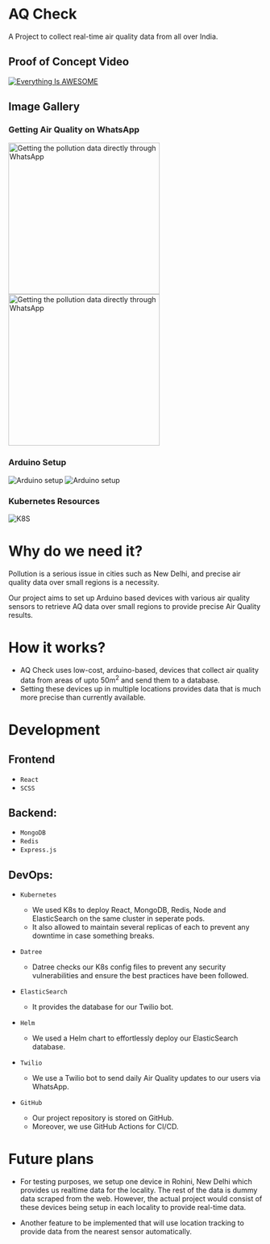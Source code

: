 # AQ Check

A Project to collect real-time air quality data from all over India.

## Proof of Concept Video

[![Everything Is AWESOME](https://i.imgur.com/yRVlPuz.png
)](https://www.youtube.com/watch?v=CponiMqZM_o "Everything Is AWESOME")

## Image Gallery

### Getting Air Quality on WhatsApp
<img width="300dp" src="https://d112y698adiu2z.cloudfront.net/photos/production/software_photos/001/770/325/datas/gallery.jpg" alt="Getting the pollution data directly through WhatsApp"/> <img width="300dp" src="https://d112y698adiu2z.cloudfront.net/photos/production/software_photos/001/770/339/datas/original.jpeg" alt="Getting the pollution data directly through WhatsApp"/>
### Arduino Setup
<img widht = "300dp" src="https://d112y698adiu2z.cloudfront.net/photos/production/software_photos/001/770/329/datas/gallery.jpg" alt="Arduino setup"/> <img widht = "300dp" src="https://d112y698adiu2z.cloudfront.net/photos/production/software_photos/001/770/326/datas/gallery.jpg" alt="Arduino setup"/>

### Kubernetes Resources

<img widht = "300dp" src="https://d112y698adiu2z.cloudfront.net/photos/production/software_photos/001/770/469/datas/gallery.jpg" alt="K8S"/> 


# Why do we need it?

Pollution is a serious issue in cities such as New Delhi, and precise air quality data over small regions is a necessity.

Our project aims to set up Arduino based devices with various air quality sensors to retrieve AQ data over small regions to provide precise Air Quality results.

# How it works?

-   AQ Check uses low-cost, arduino-based, devices that collect air quality data from areas of upto 50m<sup>2</sup> and send them to a database.
-   Setting these devices up in multiple locations provides data that is much more precise than currently available.

# Development

## Frontend

-   `React`
-   `SCSS`

## Backend:

-   `MongoDB`
-   `Redis`
-   `Express.js`

## DevOps:

-   `Kubernetes`

    -   We used K8s to deploy React, MongoDB, Redis, Node and ElasticSearch on the same cluster in seperate pods.
    -   It also allowed to maintain several replicas of each to prevent any downtime in case something breaks.

-   `Datree`

    -   Datree checks our K8s config files to prevent any security vulnerabilities and ensure the best practices have been followed.

-   `ElasticSearch`

    -   It provides the database for our Twilio bot.

-   `Helm`

    -   We used a Helm chart to effortlessly deploy our ElasticSearch database.

-   `Twilio`

    -   We use a Twilio bot to send daily Air Quality updates to our users via WhatsApp.

-   `GitHub`
    -   Our project repository is stored on GitHub.
    -   Moreover, we use GitHub Actions for CI/CD.

# Future plans

- For testing purposes, we setup one device in Rohini, New Delhi which provides us realtime data for the locality. The rest of the data is dummy data scraped from the web. However, the actual project would consist of these devices being setup in each locality to provide real-time data.
  
- Another feature to be implemented that will use location tracking to provide data from the nearest sensor automatically.
